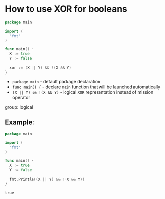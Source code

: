 # How to use XOR for booleans

```go
package main

import (
  "fmt"
)

func main() {
  X := true
  Y := false
  
  xor := (X || Y) && !(X && Y)
}
```

- `package main` - default package declaration
- `func main() {` - declare `main` function that will be launched automatically
- `(X || Y) && !(X && Y)` - logical `XOR` representation instead of mission operator

group: logical

## Example: 
```go
package main

import (
  "fmt"
)

func main() {
  X := true
  Y := false
  
  fmt.Println((X || Y) && !(X && Y))
}
```
```
true

```

